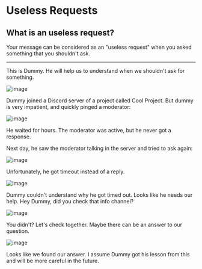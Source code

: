 # Useless Requests

## What is an useless request?

Your message can be considered as an "useless request" when you asked something that you shouldn't ask.

---

This is Dummy. He will help us to understand when we shouldn't ask for something.

![image](https://github.com/Tolga1452/guide/assets/68483180/9f2ada61-4ef2-4872-abbd-314d938c7e57)

Dummy joined a Discord server of a project called Cool Project. But dummy is very impatient, and quickly pinged a moderator:

![image](https://github.com/Tolga1452/guide/assets/68483180/aa073f3f-59f2-4069-9fbd-593447efa945)

He waited for hours. The moderator was active, but he never got a response.

Next day, he saw the moderator talking in the server and tried to ask again:

![image](https://github.com/Tolga1452/guide/assets/68483180/12e053b0-4efc-49c8-8af6-352b7a2ceea3)

Unfortunately, he got timeout instead of a reply.

![image](https://github.com/Tolga1452/guide/assets/68483180/1fef189a-6289-47f5-9ae5-438522b110bb)

Dummy couldn't understand why he got timed out. Looks like he needs our help. Hey Dummy, did you check that info channel?

![image](https://github.com/Tolga1452/guide/assets/68483180/a281a99a-04c1-4ed4-a30f-85b9bf7bf130)

You didn't? Let's check together. Maybe there can be an answer to our question.

![image](https://github.com/Tolga1452/guide/assets/68483180/3e78efcb-d1ca-4f34-a68a-be4d5bb34c41)

Looks like we found our answer. I assume Dummy got his lesson from this and will be more careful in the future.
